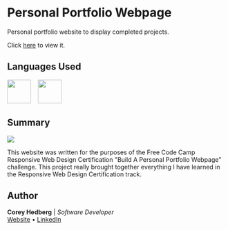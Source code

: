 # Personal Portfolio Webpage

Personal portfolio website to display completed projects.

Click [here](https://coreyhedberg.github.io/personal_portfolio_webpage/) to view it.

## Languages Used

<image src="readme_files/html.svg" width="55">&nbsp; &nbsp; <image src="readme_files/css.svg" width="55">

## Summary

<image src="readme_files/readme_screenshot.jpg">

This website was written for the purposes of the Free Code Camp Responsive Web Design Certification "Build A Personal Portfolio Webpage" challenge. This project really brought together everything I have learned in the Responsive Web Design Certification track.

## Author

**Corey Hedberg** | _Software Developer_ <br>
[Website](https://coreyhedberg.dev) &bull; [LinkedIn](https://www.linkedin.com/in/coreyhedberg/)
